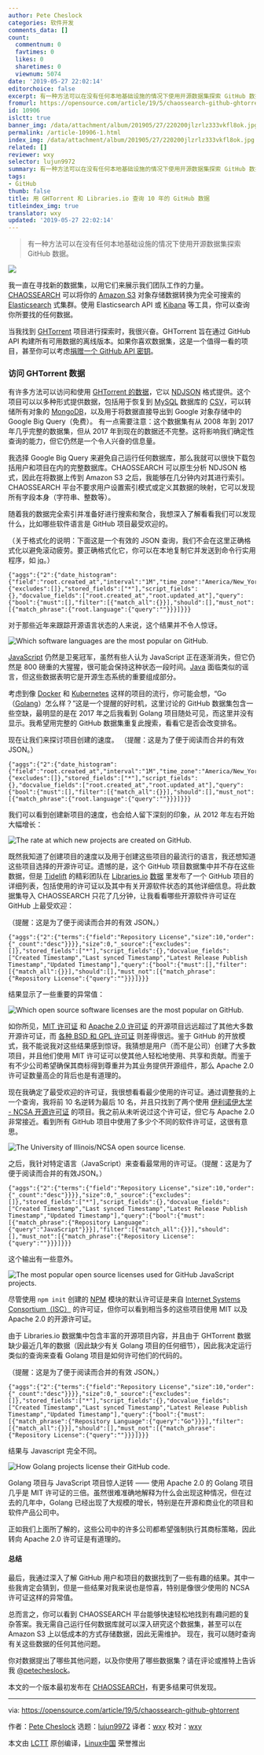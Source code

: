 ```yaml
---
author: Pete Cheslock
categories: 软件开发
comments_data: []
count:
  commentnum: 0
  favtimes: 0
  likes: 0
  sharetimes: 0
  viewnum: 5074
date: '2019-05-27 22:02:14'
editorchoice: false
excerpt: 有一种方法可以在没有任何本地基础设施的情况下使用开源数据集探索 GitHub 数据。
fromurl: https://opensource.com/article/19/5/chaossearch-github-ghtorrent
id: 10906
islctt: true
banner_img: /data/attachment/album/201905/27/220200jlzrlz333vkfl8ok.jpg
permalink: /article-10906-1.html
index_img: /data/attachment/album/201905/27/220200jlzrlz333vkfl8ok.jpg.thumb.jpg
related: []
reviewer: wxy
selector: lujun9972
summary: 有一种方法可以在没有任何本地基础设施的情况下使用开源数据集探索 GitHub 数据。
tags:
- GitHub
thumb: false
title: 用 GHTorrent 和 Libraries.io 查询 10 年的 GitHub 数据
titleindex_img: true
translator: wxy
updated: '2019-05-27 22:02:14'
---
```



> 
> 有一种方法可以在没有任何本地基础设施的情况下使用开源数据集探索 GitHub 数据。
> 
> 
> 


![](/data/attachment/album/201905/27/220200jlzrlz333vkfl8ok.jpg)


我一直在寻找新的数据集，以用它们来展示我们团队工作的力量。[CHAOSSEARCH](https://chaossearch.io/) 可以将你的 [Amazon S3](https://aws.amazon.com/s3/) 对象存储数据转换为完全可搜索的 [Elasticsearch](https://www.elastic.co/) 式集群。使用 Elasticsearch API 或 [Kibana](https://www.elastic.co/products/kibana) 等工具，你可以查询你所要找的任何数据。


当我找到 [GHTorrent](http://ghtorrent.org) 项目进行探索时，我很兴奋。GHTorrent 旨在通过 GitHub API 构建所有可用数据的离线版本。如果你喜欢数据集，这是一个值得一看的项目，甚至你可以考虑[捐赠一个 GitHub API 密钥](http://ghtorrent.org/services.html)。


### 访问 GHTorrent 数据


有许多方法可以访问和使用 [GHTorrent 的数据](http://ghtorrent.org/downloads.html)，它以 [NDJSON](http://ndjson.org) 格式提供。这个项目可以以多种形式提供数据，包括用于恢复到 [MySQL](https://en.wikipedia.org/wiki/MySQL) 数据库的 [CSV](https://en.wikipedia.org/wiki/Comma-separated_values)，可以转储所有对象的 [MongoDB](https://www.mongodb.com/)，以及用于将数据直接导出到 Google 对象存储中的 Google Big Query（免费）。 有一点需要注意：这个数据集有从 2008 年到 2017 年几乎完整的数据集，但从 2017 年到现在的数据还不完整。这将影响我们确定性查询的能力，但它仍然是一个令人兴奋的信息量。


我选择 Google Big Query 来避免自己运行任何数据库，那么我就可以很快下载包括用户和项目在内的完整数据库。CHAOSSEARCH 可以原生分析 NDJSON 格式，因此在将数据上传到 Amazon S3 之后，我能够在几分钟内对其进行索引。CHAOSSEARCH 平台不要求用户设置索引模式或定义其数据的映射，它可以发现所有字段本身（字符串、整数等）。


随着我的数据完全索引并准备好进行搜索和聚合，我想深入了解看看我们可以发现什么，比如哪些软件语言是 GitHub 项目最受欢迎的。


（关于格式化的说明：下面这是一个有效的 JSON 查询，我们不会在这里正确格式化以避免滚动疲劳。要正确格式化它，你可以在本地复制它并发送到命令行实用程序，如 [jq](https://stedolan.github.io/jq/)。）



```
{"aggs":{"2":{"date_histogram":{"field":"root.created_at","interval":"1M","time_zone":"America/New_York","min_doc_count":1}}},"size":0,"_source":{"excludes":[]},"stored_fields":["*"],"script_fields":{},"docvalue_fields":["root.created_at","root.updated_at"],"query":{"bool":{"must":[],"filter":[{"match_all":{}}],"should":[],"must_not":[{"match_phrase":{"root.language":{"query":""}}}]}}}
```

对于那些近年来跟踪开源语言状态的人来说，这个结果并不令人惊讶。


![Which software languages are the most popular on GitHub.](/data/attachment/album/201905/27/220219dyiqsuiu9yo7kkyi.png "Which software languages are the most popular on GitHub.")


[JavaScript](https://en.wikipedia.org/wiki/JavaScript) 仍然是卫冕冠军，虽然有些人认为 JavaScript 正在逐渐消失，但它仍然是 800 磅重的大猩猩，很可能会保持这种状态一段时间。[Java](/resources/java) 面临类似的谣言，但这些数据表明它是开源生态系统的重要组成部分。


考虑到像 [Docker](/resources/what-docker) 和 [Kubernetes](/resources/what-is-kubernetes) 这样的项目的流行，你可能会想，“Go（[Golang](https://golang.org/)）怎么样？”这是一个提醒的好时机，这里讨论的 GitHub 数据集包含一些空缺，最明显的是在 2017 年之后我看到 Golang 项目随处可见，而这里并没有显示。我希望用完整的 GitHub 数据集重复此搜索，看看它是否会改变排名。


现在让我们来探讨项目创建的速度。 （提醒：这是为了便于阅读而合并的有效 JSON。）



```
{"aggs":{"2":{"date_histogram":{"field":"root.created_at","interval":"1M","time_zone":"America/New_York","min_doc_count":1}}},"size":0,"_source":{"excludes":[]},"stored_fields":["*"],"script_fields":{},"docvalue_fields":["root.created_at","root.updated_at"],"query":{"bool":{"must":[],"filter":[{"match_all":{}}],"should":[],"must_not":[{"match_phrase":{"root.language":{"query":""}}}]}}}
```

我们可以看到创建新项目的速度，也会给人留下深刻的印象，从 2012 年左右开始大幅增长：


![The rate at which new projects are created on GitHub.](/data/attachment/album/201905/27/220222k7kvplrm8ph6824u.png "The rate at which new projects are created on GitHub.")


既然我知道了创建项目的速度以及用于创建这些项目的最流行的语言，我还想知道这些项目选择的开源许可证。遗憾的是，这个 GitHub 项目数据集中并不存在这些数据，但是 [Tidelift](https://tidelift.com) 的精彩团队在 [Libraries.io](http://libraries.io/) [数据](https://libraries.io/data) 里发布了一个 GitHub 项目的详细列表，包括使用的许可证以及其中有关开源软件状态的其他详细信息。将此数据集导入 CHAOSSEARCH 只花了几分钟，让我看看哪些开源软件许可证在 GitHub 上最受欢迎：


（提醒：这是为了便于阅读而合并的有效 JSON。）



```
{"aggs":{"2":{"terms":{"field":"Repository License","size":10,"order":{"_count":"desc"}}}},"size":0,"_source":{"excludes":[]},"stored_fields":["*"],"script_fields":{},"docvalue_fields":["Created Timestamp","Last synced Timestamp","Latest Release Publish Timestamp","Updated Timestamp"],"query":{"bool":{"must":[],"filter":[{"match_all":{}}],"should":[],"must_not":[{"match_phrase":{"Repository License":{"query":""}}}]}}}
```

结果显示了一些重要的异常值：


![Which open source software licenses are the most popular on GitHub.](/data/attachment/album/201905/27/220223p04n9o4y84hdw9x4.png "Which open source software licenses are the most popular on GitHub.")


如你所见，[MIT 许可证](https://opensource.org/licenses/MIT) 和 [Apache 2.0 许可证](https://opensource.org/licenses/Apache-2.0) 的开源项目远远超过了其他大多数开源许可证，而 [各种 BSD 和 GPL 许可证](https://opensource.org/licenses) 则差得很远。鉴于 GitHub 的开放模式，我不能说我对这些结果感到惊讶。我猜想是用户（而不是公司）创建了大多数项目，并且他们使用 MIT 许可证可以使其他人轻松地使用、共享和贡献。而鉴于有不少公司希望确保其商标得到尊重并为其业务提供开源组件，那么 Apache 2.0 许可证数量高企的背后也是有道理的。


现在我确定了最受欢迎的许可证，我很想看看最少使用的许可证。通过调整我的上一个查询，我将前 10 名逆转为最后 10 名，并且只找到了两个使用 [伊利诺伊大学 - NCSA 开源许可证](https://tldrlegal.com/license/university-of-illinois---ncsa-open-source-license-(ncsa)) 的项目。我之前从未听说过这个许可证，但它与 Apache 2.0 非常接近。看到所有 GitHub 项目中使用了多少个不同的软件许可证，这很有意思。


![The University of Illinois/NCSA open source license.](/data/attachment/album/201905/27/220225egj3p4etptevv4je.png "The University of Illinois/NCSA open source license.")


之后，我针对特定语言（JavaScript）来查看最常用的许可证。（提醒：这是为了便于阅读而合并的有效JSON。）



```
{"aggs":{"2":{"terms":{"field":"Repository License","size":10,"order":{"_count":"desc"}}}},"size":0,"_source":{"excludes":[]},"stored_fields":["*"],"script_fields":{},"docvalue_fields":["Created Timestamp","Last synced Timestamp","Latest Release Publish Timestamp","Updated Timestamp"],"query":{"bool":{"must":[{"match_phrase":{"Repository Language":{"query":"JavaScript"}}}],"filter":[{"match_all":{}}],"should":[],"must_not":[{"match_phrase":{"Repository License":{"query":""}}}]}}}
```

这个输出有一些意外。


![The most popular open source licenses used for GitHub JavaScript projects.](/data/attachment/album/201905/27/220228g0y90gnafsa8on03.png "The most popular open source licenses used for GitHub JavaScript projects.")


尽管使用 `npm init` 创建的 [NPM](https://www.npmjs.com/) 模块的默认许可证是来自 [Internet Systems Consortium（ISC）](https://en.wikipedia.org/wiki/ISC_license) 的许可证，但你可以看到相当多的这些项目使用 MIT 以及 Apache 2.0 的开源许可证。


由于 Libraries.io 数据集中包含丰富的开源项目内容，并且由于 GHTorrent 数据缺少最近几年的数据（因此缺少有关 Golang 项目的任何细节），因此我决定运行类似的查询来查看 Golang 项目是如何许可他们的代码的。


（提醒：这是为了便于阅读而合并的有效 JSON。）



```
{"aggs":{"2":{"terms":{"field":"Repository License","size":10,"order":{"_count":"desc"}}}},"size":0,"_source":{"excludes":[]},"stored_fields":["*"],"script_fields":{},"docvalue_fields":["Created Timestamp","Last synced Timestamp","Latest Release Publish Timestamp","Updated Timestamp"],"query":{"bool":{"must":[{"match_phrase":{"Repository Language":{"query":"Go"}}}],"filter":[{"match_all":{}}],"should":[],"must_not":[{"match_phrase":{"Repository License":{"query":""}}}]}}}
```

结果与 Javascript 完全不同。


![How Golang projects license their GitHub code.](/data/attachment/album/201905/27/220230wddcbywhw4ct4zch.png "How Golang projects license their GitHub code.")


Golang 项目与 JavaScript 项目惊人逆转 —— 使用 Apache 2.0 的 Golang 项目几乎是 MIT 许可证的三倍。虽然很难准确地解释为什么会出现这种情况，但在过去的几年中，Golang 已经出现了大规模的增长，特别是在开源和商业化的项目和软件产品公司中。


正如我们上面所了解的，这些公司中的许多公司都希望强制执行其商标策略，因此转向 Apache 2.0 许可证是有道理的。


#### 总结


最后，我通过深入了解 GitHub 用户和项目的数据找到了一些有趣的结果。其中一些我肯定会猜到，但是一些结果对我来说也是惊喜，特别是像很少使用的 NCSA 许可证这样的异常值。


总而言之，你可以看到 CHAOSSEARCH 平台能够快速轻松地找到有趣问题的复杂答案。我无需自己运行任何数据库就可以深入研究这个数据集，甚至可以在 Amazon S3 上以低成本的方式存储数据，因此无需维护。 现在，我可以随时查询有关这些数据的任何其他问题。


你对数据提出了哪些其他问题，以及你使用了哪些数据集？请在评论或推特上告诉我 [@petecheslock](https://twitter.com/petecheslock)。


本文的一个版本最初发布在 [CHAOSSEARCH](https://chaossearch.io/blog/where-are-the-github-users-part-1/)，有更多结果可供发现。




---


via: <https://opensource.com/article/19/5/chaossearch-github-ghtorrent>


作者：[Pete Cheslock](https://opensource.com/users/petecheslock/users/ghaff/users/payalsingh/users/davidmstokes) 选题：[lujun9972](https://github.com/lujun9972) 译者：[wxy](https://github.com/wxy) 校对：[wxy](https://github.com/wxy)


本文由 [LCTT](https://github.com/LCTT/TranslateProject) 原创编译，[Linux中国](https://linux.cn/) 荣誉推出